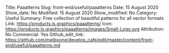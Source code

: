 Title: Paaatterns
Slug: front-end/useful/paaatterns
Date: 15 August 2020
Show_date: No
Modified: 15 August 2020
Show_modified: No
Category: Useful
Summary: Free collection of beautiful patterns for all vector formats
Link: https://products.ls.graphics/paaatterns/
Icon: https://products.ls.graphics/paaatterns/images/Small-Logo.svg
Attribution: No
Commercial: Yes
Github_edit_link: https://github.com/melboone/develop_cafe/edit/master/content/front-end/useful/paaatterns.md